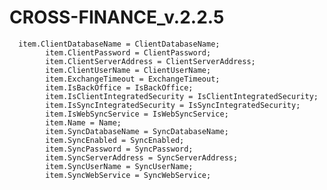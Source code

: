 # CROSS-FINANCE_v.2.2.5

      item.ClientDatabaseName = ClientDatabaseName;
            item.ClientPassword = ClientPassword;
            item.ClientServerAddress = ClientServerAddress;
            item.ClientUserName = ClientUserName;
            item.ExchangeTimeout = ExchangeTimeout;
            item.IsBackOffice = IsBackOffice;
            item.IsClientIntegratedSecurity = IsClientIntegratedSecurity;
            item.IsSyncIntegratedSecurity = IsSyncIntegratedSecurity;
            item.IsWebSyncService = IsWebSyncService;
            item.Name = Name;
            item.SyncDatabaseName = SyncDatabaseName;
            item.SyncEnabled = SyncEnabled;
            item.SyncPassword = SyncPassword;
            item.SyncServerAddress = SyncServerAddress;
            item.SyncUserName = SyncUserName;
            item.SyncWebService = SyncWebService;
